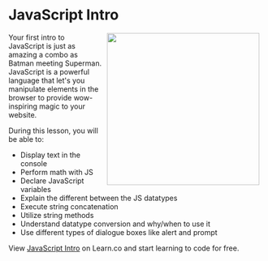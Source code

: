 # JavaScript Intro

<img src="https://s3.amazonaws.com/after-school-assets/intro.gif" align="right" width="300px" hspace="10">

Your first intro to JavaScript is just as amazing a combo as Batman meeting Superman. JavaScript is a powerful language that let's you manipulate elements in the browser to provide wow-inspiring magic to your website. 

During this lesson, you will be able to:

+ Display text in the console
+ Perform math with JS
+ Declare JavaScript variables
+ Explain the different between the JS datatypes
+ Execute string concatenation
+ Utilize string methods
+ Understand datatype conversion and why/when to use it
+ Use different types of dialogue boxes like alert and prompt

<p data-visibility='hidden'>View <a href='https://learn.co/lessons/hs-intro-web-design-javascript-basics-intro' title='JavaScript Intro'>JavaScript Intro</a> on Learn.co and start learning to code for free.</p>

